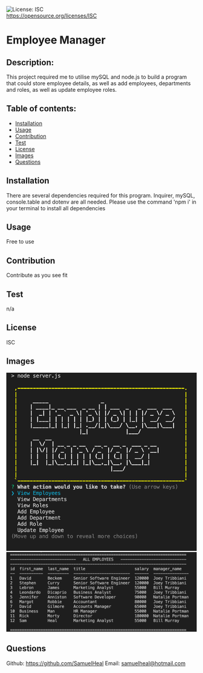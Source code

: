 ![License: ISC](https://img.shields.io/badge/License-ISC-blue.svg)<br />https://opensource.org/licenses/ISC
  
  # Employee Manager
  
  ## Description:
  This project required me to utilise mySQL and node.js to build a program that could store employee details, as well as add employees, departments and roles, as well as update employee roles.
  
  ## Table of contents:
  - [Installation](#installation)
  - [Usage](#usage)
  - [Contribution](#contribution)
  - [Test](#test)
  - [License](#license)
  - [Images](#images)
  - [Questions](#questions)

  ## Installation
  There are several dependencies required for this program. Inquirer, mySQL, console.table and dotenv are all needed. Please use the command 'npm i' in your terminal to install all dependencies

  ## Usage
  Free to use

  ## Contribution
  Contribute as you see fit

  ## Test
  n/a

  ## License
  ISC

  ## Images
  ![screenshot](homeScreen.png)
  ![screenshot](employees.png)

  ## Questions
  Github: https://github.com/SamuelHeal
  Email: samuelheal@hotmail.com
  
